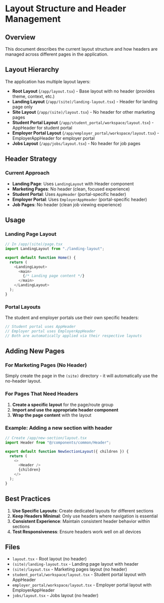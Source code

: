 # Layout Structure and Header Management

## Overview

This document describes the current layout structure and how headers are managed across different pages in the application.

## Layout Hierarchy

The application has multiple layout layers:

- **Root Layout** (`/app/layout.tsx`) - Base layout with no header (provides theme, context, etc.)
- **Landing Layout** (`/app/(site)/landing-layout.tsx`) - Header for landing page only
- **Site Layout** (`/app/(site)/layout.tsx`) - No header for other marketing pages
- **Student Portal Layout** (`/app/student_portal/workspace/layout.tsx`) - AppHeader for student portal
- **Employer Portal Layout** (`/app/employer_portal/workspace/layout.tsx`) - EmployerAppHeader for employer portal
- **Jobs Layout** (`/app/jobs/layout.tsx`) - No header for job pages

## Header Strategy

### Current Approach

- **Landing Page**: Uses `LandingLayout` with Header component
- **Marketing Pages**: No header (clean, focused experience)
- **Student Portal**: Uses `AppHeader` (portal-specific header)
- **Employer Portal**: Uses `EmployerAppHeader` (portal-specific header)
- **Job Pages**: No header (clean job viewing experience)

## Usage

### Landing Page Layout

```typescript
// In /app/(site)/page.tsx
import LandingLayout from "./landing-layout";

export default function Home() {
  return (
    <LandingLayout>
      <main>
        {/* Landing page content */}
      </main>
    </LandingLayout>
  );
}
```

### Portal Layouts

The student and employer portals use their own specific headers:

```typescript
// Student portal uses AppHeader
// Employer portal uses EmployerAppHeader
// Both are automatically applied via their respective layouts
```

## Adding New Pages

### For Marketing Pages (No Header)

Simply create the page in the `(site)` directory - it will automatically use the no-header layout.

### For Pages That Need Headers

1. **Create a specific layout** for the page/route group
2. **Import and use the appropriate header component**
3. **Wrap the page content** with the layout

### Example: Adding a new section with header

```typescript
// Create /app/new-section/layout.tsx
import Header from "@/components/common/Header";

export default function NewSectionLayout({ children }) {
  return (
    <>
      <Header />
      {children}
    </>
  );
}
```

## Best Practices

1. **Use Specific Layouts**: Create dedicated layouts for different sections
2. **Keep Headers Minimal**: Only use headers where navigation is essential
3. **Consistent Experience**: Maintain consistent header behavior within sections
4. **Test Responsiveness**: Ensure headers work well on all devices

## Files

- `layout.tsx` - Root layout (no header)
- `(site)/landing-layout.tsx` - Landing page layout with header
- `(site)/layout.tsx` - Marketing pages layout (no header)
- `student_portal/workspace/layout.tsx` - Student portal layout with AppHeader
- `employer_portal/workspace/layout.tsx` - Employer portal layout with EmployerAppHeader
- `jobs/layout.tsx` - Jobs layout (no header)
